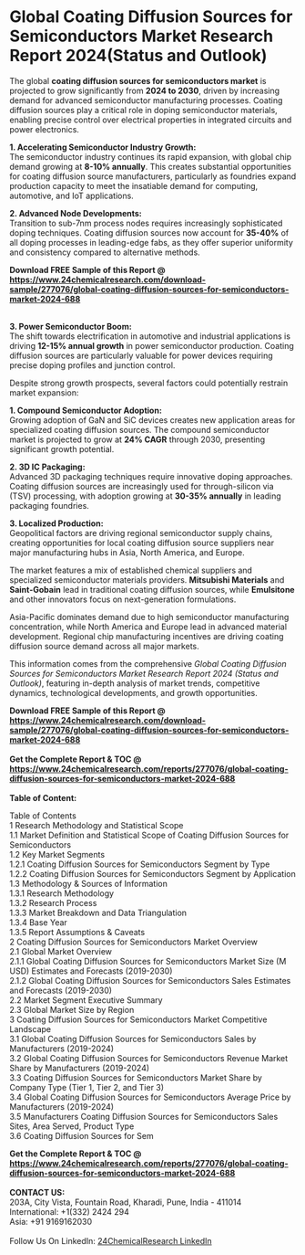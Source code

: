 <h1>Global Coating Diffusion Sources for Semiconductors Market Research Report 2024(Status and Outlook)</h1><p>The global <strong>coating diffusion sources for semiconductors market</strong> is projected to grow significantly from <strong>2024 to 2030</strong>, driven by increasing demand for advanced semiconductor manufacturing processes. Coating diffusion sources play a critical role in doping semiconductor materials, enabling precise control over electrical properties in integrated circuits and power electronics.</p><p><strong>1. Accelerating Semiconductor Industry Growth:</strong><br>
The semiconductor industry continues its rapid expansion, with global chip demand growing at <strong>8-10% annually</strong>. This creates substantial opportunities for coating diffusion source manufacturers, particularly as foundries expand production capacity to meet the insatiable demand for computing, automotive, and IoT applications.</p><p><strong>2. Advanced Node Developments:</strong><br>
Transition to sub-7nm process nodes requires increasingly sophisticated doping techniques. Coating diffusion sources now account for <strong>35-40%</strong> of all doping processes in leading-edge fabs, as they offer superior uniformity and consistency compared to alternative methods.</p><div><b>Download FREE Sample of this Report @ 
            <a href="https://www.24chemicalresearch.com/download-sample/277076/global-coating-diffusion-sources-for-semiconductors-market-2024-688">
            https://www.24chemicalresearch.com/download-sample/277076/global-coating-diffusion-sources-for-semiconductors-market-2024-688</a></b></div><br><p><strong>3. Power Semiconductor Boom:</strong><br>
The shift towards electrification in automotive and industrial applications is driving <strong>12-15% annual growth</strong> in power semiconductor production. Coating diffusion sources are particularly valuable for power devices requiring precise doping profiles and junction control.</p><p>Despite strong growth prospects, several factors could potentially restrain market expansion:</p><p><strong>1. Compound Semiconductor Adoption:</strong><br>
Growing adoption of GaN and SiC devices creates new application areas for specialized coating diffusion sources. The compound semiconductor market is projected to grow at <strong>24% CAGR</strong> through 2030, presenting significant growth potential.</p><p><strong>2. 3D IC Packaging:</strong><br>
Advanced 3D packaging techniques require innovative doping approaches. Coating diffusion sources are increasingly used for through-silicon via (TSV) processing, with adoption growing at <strong>30-35% annually</strong> in leading packaging foundries.</p><p><strong>3. Localized Production:</strong><br>
Geopolitical factors are driving regional semiconductor supply chains, creating opportunities for local coating diffusion source suppliers near major manufacturing hubs in Asia, North America, and Europe.</p><p>The market features a mix of established chemical suppliers and specialized semiconductor materials providers. <strong>Mitsubishi Materials</strong> and <strong>Saint-Gobain</strong> lead in traditional coating diffusion sources, while <strong>Emulsitone</strong> and other innovators focus on next-generation formulations.</p><p>Asia-Pacific dominates demand due to high semiconductor manufacturing concentration, while North America and Europe lead in advanced material development. Regional chip manufacturing incentives are driving coating diffusion source demand across all major markets.</p><p>This information comes from the comprehensive <em>Global Coating Diffusion Sources for Semiconductors Market Research Report 2024 (Status and Outlook)</em>, featuring in-depth analysis of market trends, competitive dynamics, technological developments, and growth opportunities.</p><div><b>Download FREE Sample of this Report @ 
            <a href="https://www.24chemicalresearch.com/download-sample/277076/global-coating-diffusion-sources-for-semiconductors-market-2024-688">
            https://www.24chemicalresearch.com/download-sample/277076/global-coating-diffusion-sources-for-semiconductors-market-2024-688</a></b></div><br><div><b>Get the Complete Report & TOC @ 
            <a href="https://www.24chemicalresearch.com/reports/277076/global-coating-diffusion-sources-for-semiconductors-market-2024-688">
            https://www.24chemicalresearch.com/reports/277076/global-coating-diffusion-sources-for-semiconductors-market-2024-688</a></b></div><br>
            <b>Table of Content:</b><p>Table of Contents<br />
1 Research Methodology and Statistical Scope<br />
1.1 Market Definition and Statistical Scope of Coating Diffusion Sources for Semiconductors<br />
1.2 Key Market Segments<br />
1.2.1 Coating Diffusion Sources for Semiconductors Segment by Type<br />
1.2.2 Coating Diffusion Sources for Semiconductors Segment by Application<br />
1.3 Methodology & Sources of Information<br />
1.3.1 Research Methodology<br />
1.3.2 Research Process<br />
1.3.3 Market Breakdown and Data Triangulation<br />
1.3.4 Base Year<br />
1.3.5 Report Assumptions & Caveats<br />
2 Coating Diffusion Sources for Semiconductors Market Overview<br />
2.1 Global Market Overview<br />
2.1.1 Global Coating Diffusion Sources for Semiconductors Market Size (M USD) Estimates and Forecasts (2019-2030)<br />
2.1.2 Global Coating Diffusion Sources for Semiconductors Sales Estimates and Forecasts (2019-2030)<br />
2.2 Market Segment Executive Summary<br />
2.3 Global Market Size by Region<br />
3 Coating Diffusion Sources for Semiconductors Market Competitive Landscape<br />
3.1 Global Coating Diffusion Sources for Semiconductors Sales by Manufacturers (2019-2024)<br />
3.2 Global Coating Diffusion Sources for Semiconductors Revenue Market Share by Manufacturers (2019-2024)<br />
3.3 Coating Diffusion Sources for Semiconductors Market Share by Company Type (Tier 1, Tier 2, and Tier 3)<br />
3.4 Global Coating Diffusion Sources for Semiconductors Average Price by Manufacturers (2019-2024)<br />
3.5 Manufacturers Coating Diffusion Sources for Semiconductors Sales Sites, Area Served, Product Type<br />
3.6 Coating Diffusion Sources for Sem</p><div><b>Get the Complete Report & TOC @ 
            <a href="https://www.24chemicalresearch.com/reports/277076/global-coating-diffusion-sources-for-semiconductors-market-2024-688">
            https://www.24chemicalresearch.com/reports/277076/global-coating-diffusion-sources-for-semiconductors-market-2024-688</a></b></div><br><b>CONTACT US:</b><br>
            203A, City Vista, Fountain Road, Kharadi, Pune, India - 411014<br>
            International: +1(332) 2424 294<br>
            Asia: +91 9169162030 <br><br>
            Follow Us On LinkedIn: <a href="https://www.linkedin.com/company/24chemicalresearch/">24ChemicalResearch LinkedIn</a>